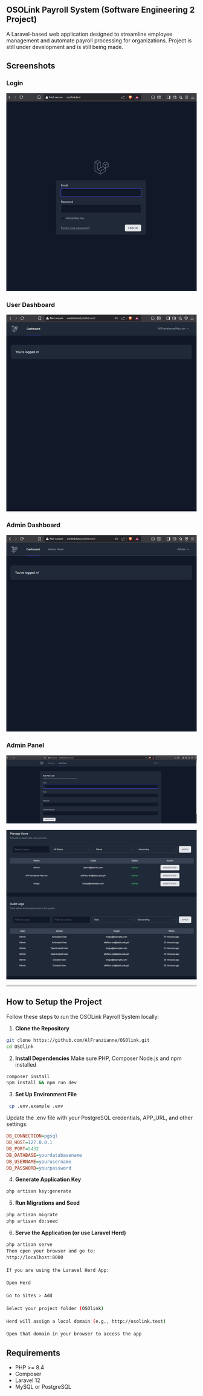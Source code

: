 ## OSOLink Payroll System (Software Engineering 2 Project)

A Laravel-based web application designed to streamline employee management and automate payroll processing for organizations.
Project is still under development and is still being made.

## Screenshots

### Login
![Login](assets/login.png)

### User Dashboard
![User Dashboard](assets/landingpage-users.png)

### Admin Dashboard
![Admin Dashboard](assets/landingpage-admin.png)

### Admin Panel
![Admin Panel](assets/adminpanel-createusers.png)

![Admin Panel](assets/adminpanel-manageuser-auditlogs.png)

---

## How to Setup the Project

Follow these steps to run the OSOLink Payroll System locally:

1. **Clone the Repository**
```bash
git clone https://github.com/AlFranzianne/OSOlink.git
cd OSOlink
```

2. **Install Dependencies**
Make sure PHP, Composer Node.js and npm installed
```bash
composer install
npm install && npm run dev
```

3. **Set Up Environment File**
```bash
 cp .env.example .env
```
Update the .env file with your PostgreSQL credentials, APP_URL, and other settings:
```ini
DB_CONNECTION=pgsql
DB_HOST=127.0.0.1
DB_PORT=5432
DB_DATABASE=yourdatabasename
DB_USERNAME=yourusername
DB_PASSWORD=yourpassword
```

4. **Generate Application Key**
```bash
php artisan key:generate
```

5. **Run Migrations and Seed**
```bash
php artisan migrate
php artisan db:seed
```

6. **Serve the Application (or use Laravel Herd)**
```bash
php artisan serve
Then open your browser and go to:
http://localhost:8000

If you are using the Laravel Herd App:

Open Herd

Go to Sites > Add

Select your project folder (OSOlink)

Herd will assign a local domain (e.g., http://osolink.test)

Open that domain in your browser to access the app
```


## Requirements
- PHP >= 8.4
- Composer
- Laravel 12
- MySQL or PostgreSQL

